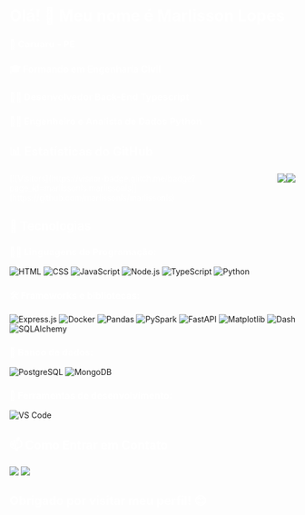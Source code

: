 <h1 style="color: white";> Olá! 👋 Meu nome é Marlisson Lopes </h1>

<h3 style="color: white";>🌵 Caruaru - PE</h3>
<h3 style="color: white";>🎓 Formando em Engenharia Civil</h3>
<h3 style="color: white";>👨‍💻 Desenvolvedor Back-End Typescript</h3>
<h3 style="color: white";>👨‍💻 Engenheiro e Analista de Dados Python</h3>

<h2 style="color: white";>📊 Estatísticas do GitHub</h2> 

<div style="display: flex; justify-content: space-between; color: white">
  [![Visitors](https://visitor-badge.glitch.me/badge?page_id=marlissonls.marlissonls)](https://github.com/marlissonls/marlissonls)
  <img src="https://github-readme-stats.vercel.app/api?username=marlissonls&show_icons=true&count_private=true&theme=radical" />
  <img src="https://github-readme-stats.vercel.app/api/top-langs/?username=marlissonls&layout=compact&theme=radical&hide=Jupyter%20Notebook" />
</div>

<h2 style="color: white";>🤖 Tecnologias</h2>

<h3 style="color: white";>👨‍💻 Linguagens de Programação:</h3>

  ![HTML](https://img.shields.io/badge/-HTML-orange?logo=html5&logoColor=white&style=flat)
  ![CSS](https://img.shields.io/badge/-CSS-blue?logo=css3&logoColor=white&style=flat)
  ![JavaScript](https://img.shields.io/badge/-JavaScript-yellow?logo=javascript&logoColor=white&style=flat)
  ![Node.js](https://img.shields.io/badge/-Node.js-green?logo=node.js&logoColor=white&style=flat)
  ![TypeScript](https://img.shields.io/badge/-TypeScript-blue?logo=typescript&logoColor=white&style=flat)
  ![Python](https://img.shields.io/badge/-Python-blue?logo=python&logoColor=white&style=flat)
  
<h3 style="color: white";>🛠️ Frameworks e bibliotecas:</h3>

  ![Express.js](https://img.shields.io/badge/-Express.js-black?logo=express&logoColor=white&style=flat)
  ![Docker](https://img.shields.io/badge/-Docker-blue?logo=docker&logoColor=white&style=flat)
  ![Pandas](https://img.shields.io/badge/-Pandas-lightgrey?logo=pandas&logoColor=white&style=flat)
  ![PySpark](https://img.shields.io/badge/-PySpark-yellow?logo=apache-spark&logoColor=white&style=flat)
  ![FastAPI](https://img.shields.io/badge/-FastAPI-green?logo=fastapi&logoColor=white&style=flat)
  ![Matplotlib](https://img.shields.io/badge/-Matplotlib-lightgrey?logo=python&logoColor=white&style=flat)
  ![Dash](https://img.shields.io/badge/-Dash-blue?logo=python&logoColor=white&style=flat)
  ![SQLAlchemy](https://img.shields.io/badge/-SQLAlchemy-red?logo=python&logoColor=white&style=flat)

<h3 style="color: white";>💾 Banco de dados:</h3>

  ![PostgreSQL](https://img.shields.io/badge/-PostgreSQL-blue?logo=postgresql&logoColor=white&style=flat)
  ![MongoDB](https://img.shields.io/badge/-MongoDB-green?logo=mongodb&logoColor=white&style=flat)
  
<h3 style="color: white";>💯 Ferramentas de desenvolvimento:</h3>

  ![VS Code](https://img.shields.io/badge/-VS_Code-blue?logo=visual-studio-code&logoColor=white&style=flat)


<h2 style="color: white";>📫 Como Entrar em Contato</h2>
<div>
  <a href = "mailto:marlisson.business@gmail.com"><img src="https://img.shields.io/badge/-Gmail-%23333?style=for-the-badge&logo=gmail&logoColor=white" target="_blank"></a>
  <a href="https://www.linkedin.com/in/marlissonlopesdasilva/" target="_blank"><img src="https://img.shields.io/badge/-LinkedIn-%230077B5?style=for-the-badge&logo=linkedin&logoColor=white" target="_blank"></a> 
</div>

<h2 style="color: white";>Obrigado por visitar meu perfil! 😊</h2>
